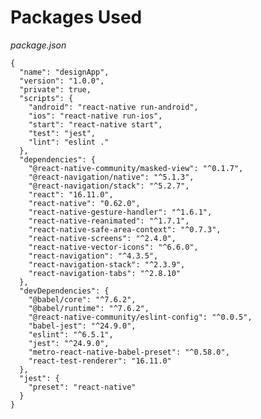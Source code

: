 # Packages Used

_package.json_

<pre class="line-numbers"><code class="language-json">{
  "name": "designApp",
  "version": "1.0.0",
  "private": true,
  "scripts": {
    "android": "react-native run-android",
    "ios": "react-native run-ios",
    "start": "react-native start",
    "test": "jest",
    "lint": "eslint ."
  },
  "dependencies": {
    "@react-native-community/masked-view": "^0.1.7",
    "@react-navigation/native": "^5.1.3",
    "@react-navigation/stack": "^5.2.7",
    "react": "16.11.0",
    "react-native": "0.62.0",
    "react-native-gesture-handler": "^1.6.1",
    "react-native-reanimated": "^1.7.1",
    "react-native-safe-area-context": "^0.7.3",
    "react-native-screens": "^2.4.0",
    "react-native-vector-icons": "^6.6.0",
    "react-navigation": "^4.3.5",
    "react-navigation-stack": "^2.3.9",
    "react-navigation-tabs": "^2.8.10"
  },
  "devDependencies": {
    "@babel/core": "^7.6.2",
    "@babel/runtime": "^7.6.2",
    "@react-native-community/eslint-config": "^0.0.5",
    "babel-jest": "^24.9.0",
    "eslint": "^6.5.1",
    "jest": "^24.9.0",
    "metro-react-native-babel-preset": "^0.58.0",
    "react-test-renderer": "16.11.0"
  },
  "jest": {
    "preset": "react-native"
  }
}


</code></pre>
